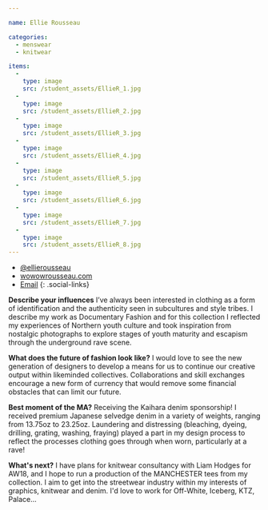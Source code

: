 ```yaml
---

name: Ellie Rousseau

categories:
  - menswear
  - knitwear

items:
  -
    type: image
    src: /student_assets/EllieR_1.jpg
  -
    type: image
    src: /student_assets/EllieR_2.jpg
  -
    type: image
    src: /student_assets/EllieR_3.jpg
  -
    type: image
    src: /student_assets/EllieR_4.jpg
  -
    type: image
    src: /student_assets/EllieR_5.jpg
  -
    type: image
    src: /student_assets/EllieR_6.jpg
  -
    type: image
    src: /student_assets/EllieR_7.jpg
  -
    type: image
    src: /student_assets/EllieR_8.jpg
---
```


* [@ellierousseau](https://www.instagram.com/ellierousseau/)
* [wowowrousseau.com](https://www.wowowrousseau.com)
* [Email](mailto:eleanor.rousseau@network.rca.ac.uk)
{: .social-links}

**Describe your influences**
I’ve always been interested in clothing as a form of identification and the authenticity seen in subcultures and style tribes. I describe my work as Documentary Fashion and for this collection I reflected my experiences of Northern youth culture and took inspiration from nostalgic photographs to explore stages of youth maturity and escapism through the underground rave scene.

**What does the future of fashion look like?**
I would love to see the new generation of designers to develop a means for us to continue our creative output within likeminded collectives. Collaborations and skill exchanges encourage a new form of currency that would remove some financial obstacles that can limit our future.

**Best moment of the MA?**
Receiving the Kaihara denim sponsorship! I received premium Japanese selvedge denim in a variety of weights, ranging from 13.75oz to 23.25oz. Laundering and distressing (bleaching, dyeing, drilling, grating, washing, fraying) played a part in my design process to reflect the processes clothing goes through when worn, particularly at a rave!

**What's next?**
I have plans for knitwear consultancy with Liam Hodges for AW18, and I hope to run a production of the MANCHESTER tees from my collection. I aim to get into the streetwear industry within my interests of graphics, knitwear and denim. I'd love to work for Off-White, Iceberg, KTZ, Palace...
